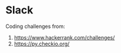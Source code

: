 # Slack
Coding challenges from:
1. https://www.hackerrank.com/challenges/
2. https://py.checkio.org/

